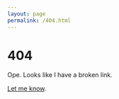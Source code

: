 ```yaml
---
layout: page
permalink: /404.html
---
```


# 404

Ope. Looks like I have a broken link.

<a href="{{ site.baseurl }}/about.html#contact">Let me know</a>.

